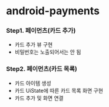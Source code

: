 # android-payments
### Step1. 페이먼츠(카드 추가)
- 카드 추가 뷰 구현
- 비밀번호는 노출되어서는 안 됨

### Step2. 페이먼츠(카드 목록)
- 카드 아이템 생성
- 카드 UiState에 따른 카드 목록 화면 구현
- 카드 추가 및 화면 연결